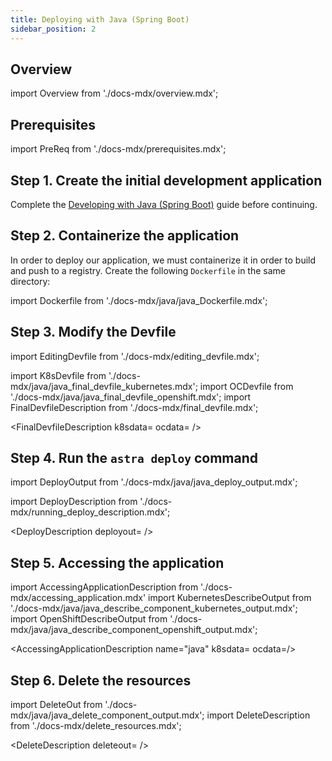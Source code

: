 ```yaml
---
title: Deploying with Java (Spring Boot)
sidebar_position: 2
---
```


## Overview

import Overview from './docs-mdx/overview.mdx';

<Overview/>

## Prerequisites

import PreReq from './docs-mdx/prerequisites.mdx';

<PreReq/>

## Step 1. Create the initial development application

Complete the [Developing with Java (Spring Boot)](/docs/user-guides/quickstart/java) guide before continuing.

## Step 2. Containerize the application

In order to deploy our application, we must containerize it in order to build and push to a registry. Create the following `Dockerfile` in the same directory:

import Dockerfile from './docs-mdx/java/java_Dockerfile.mdx';

<Dockerfile />

## Step 3. Modify the Devfile

import EditingDevfile from './docs-mdx/editing_devfile.mdx';

<EditingDevfile name="java" port="8080"/>

import K8sDevfile from './docs-mdx/java/java_final_devfile_kubernetes.mdx';
import OCDevfile from './docs-mdx/java/java_final_devfile_openshift.mdx';
import FinalDevfileDescription from './docs-mdx/final_devfile.mdx';

<FinalDevfileDescription k8sdata=<K8sDevfile /> ocdata=<OCDevfile /> />


## Step 4. Run the `astra deploy` command

import DeployOutput from './docs-mdx/java/java_deploy_output.mdx';

import DeployDescription from './docs-mdx/running_deploy_description.mdx';

<DeployDescription deployout=<DeployOutput /> />


## Step 5. Accessing the application

import AccessingApplicationDescription from './docs-mdx/accessing_application.mdx'
import KubernetesDescribeOutput from './docs-mdx/java/java_describe_component_kubernetes_output.mdx';
import OpenShiftDescribeOutput from './docs-mdx/java/java_describe_component_openshift_output.mdx';

<AccessingApplicationDescription name="java" k8sdata=<KubernetesDescribeOutput /> ocdata=<OpenShiftDescribeOutput />/>

## Step 6. Delete the resources

import DeleteOut from './docs-mdx/java/java_delete_component_output.mdx';
import DeleteDescription from './docs-mdx/delete_resources.mdx';

<DeleteDescription deleteout=<DeleteOut /> />